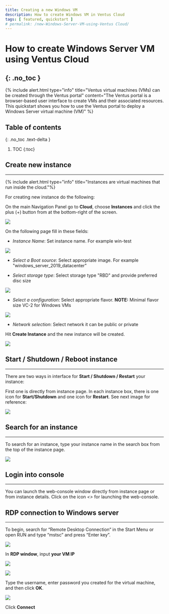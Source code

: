 ```yaml
---
title: Creating a new Windows VM
description: How to create Windows VM in Ventus Cloud 
tags: [ featured, quickstart ]
# permalink: /new-Windows-Server-VM-using-Ventus Cloud/
---
```

# How to create Windows Server VM using Ventus Cloud 
{: .no_toc }
---

{% include alert.html type="info" title="Ventus virtual machines (VMs) can be created through the Ventus portal" content="The Ventus portal is a browser-based user interface to create VMs and their associated resources. This quickstart shows you how to use the Ventus portal to deploy a Windows Server virtual machine (VM)" %}

## Table of contents
{: .no_toc .text-delta }

1. TOC
{:toc}

## Create new instance
---

{% include alert.html type="info" title="Instances are virtual machines that run inside the cloud."%}

For creating new instance do the following:

On the main Navigation Panel go to **Cloud**, choose **Instances** and  click the plus (+) button from at the bottom-right of the screen.
 
![](../../assets/img/win_server/WinVM.png)


On the following page fill in these fields:

- *Instance Name*: 
Set instance name. For example win-test

![](../../assets/img/win_server/WinVM000.png)


- *Select a Boot source*: 
Select appropriate image. For example "windows_server_2019_datacenter"

- *Select storage type*: 
Select storage type "RBD" and provide preferred disc size

![](../../assets/img/win_server/WinVM001.png)


- *Select a configuration*: 
 Select appropriate flavor. **NOTE:** Minimal flavor size VC-2 for Windows VMs

![](../../assets/img/win_server/WinVM002.png)

- *Network selection*:
Select network it can be public or private

Hit **Create Instance** and the new instance will be created.

![](../../assets/img/win_server/WinVM002.png)


## Start / Shutdown / Reboot instance
---

There are two ways in interface for **Start / Shutdown / Restart** your instance:

First one is directly from instance page. In each instance box, there is one icon for **Start/Shutdown** and one icon for **Restart**. See next image for reference:

![](../../assets/img/win_server/WinVM005.png)

## Search for an instance
---

To search for an instance, type your instance name in the search box from the top of the instance page.

![](../../assets/img/win_server/WinVM004.png)


## Login into console
---

You can launch the web-console window directly from instance page or from instance details. Click on the icon *<>*  for launching the web-console.    

## RDP connection to Windows server
---

To begin, search for “Remote Desktop Connection“ in the Start Menu or open RUN and type “mstsc” and press “Enter key”. 

![](../../assets/img/win_server/mstsc.png)

In **RDP window**, input **your VM IP**

![](../../assets/img/win_server/ip.png)

![](../../assets/img/win_server/connection.png)

Type the username, enter password you created for the virtual machine, and then click **OK**.

![](../../assets/img/win_server/login.png)

Click **Connect**